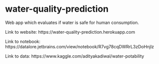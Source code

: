 # water-quality-prediction
Web app which evaluates if water is safe for human consumption.
<p>Link to website: https://water-quality-prediction.herokuapp.com </p>
<p>Link to notebook: https://datalore.jetbrains.com/view/notebook/R7vg78cqDWRrL3zDoHnjlz </p>
<p>Link to data: https://www.kaggle.com/adityakadiwal/water-potability <p/>

<img src="" />
